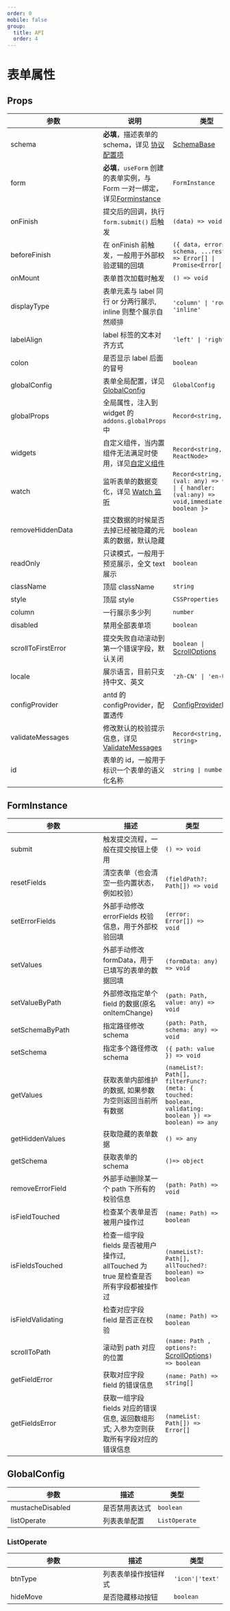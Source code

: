 ```yaml
---
order: 0
mobile: false
group: 
  title: API
  order: 4
---
```


# 表单属性

## Props

| <div style="width:200px">参数</div>          | 说明                                                                                     | 类型                                                                                                  | <div style="width:100px">默认值</div> |
| ---------------- | ----------------------------------------------------------------------------------------- | ----------------------------------------------------------------------------------------------------- | ------ |
| schema           | **必填**，描述表单的 schema，详见 [协议配置项](/form-render/api-schema)                              | <a target="_blank" href="https://github.com/alibaba/x-render/blob/e2feff8fdb3bef5537b92a2157dbbf40b9d4eb17/packages/form-render/src/type.ts#L32">SchemaBase</a> | -      |
| form             | **必填**，`useForm` 创建的表单实例，与 Form 一对一绑定，详见[Forminstance](#forminstance) | `FormInstance`                                                                                        | -      |
| onFinish         | 提交后的回调，执行 `form.submit()` 后触发                                                 | `(data) => void`                                                                     | -      |
| beforeFinish     | 在 onFinish 前触发，一般用于外部校验逻辑的回填                                            | `({ data, errors, schema, ...rest }) => Error[] \| Promise<Error[]>`                                  | -      |
| onMount          | 表单首次加载时触发                                                            | `() => void`                                                                                          | -      |
| displayType      | 表单元素与 label 同行 or 分两行展示, inline 则整个展示自然顺排                            | `'column' \| 'row' \| 'inline'`                                                                       | column |
| labelAlign       | label 标签的文本对齐方式                                                                  | `'left' \| 'right'`                                                                                   | right  |
| colon            | 是否显示 label 后面的冒号                                                                 | `boolean`                                                                                             | true   |
| globalConfig     | 表单全局配置，详见 [GlobalConfig](/form-render/api-props#globalconfig)                                                                 | `GlobalConfig`                                                                                             | true   |
| globalProps     |   全局属性，注入到 widget 的 `addons.globalProps` 中                                                              | `Record<string, any>`                                                                                             | -   |
| widgets          | 自定义组件，当内置组件无法满足时使用，详见[自定义组件](/form-render/advanced-widget)                             | `Record<string, ReactNode>`                                                                           | -      |
| watch            | 监听表单的数据变化，详见 [Watch 监听](/form-render/advanced-linkage#watch-监听)                                                   | `Record<string, (val: any) => void \| { handler:(val:any) => void,immediate?: boolean }>`             | -      |
| removeHiddenData | 提交数据的时候是否去掉已经被隐藏的元素的数据，默认隐藏                                  | `boolean`                                                                                             | true   |
| readOnly         | 只读模式，一般用于预览展示，全文 text 展示                                                | `boolean`                                                                                             | false  |
| className        | 顶层 className                                                                            | `string`                                                                                              | -      |
| style            | 顶层 style                                                                                | `CSSProperties`                                                                                       | -      |
| column           | 一行展示多少列                                                                            | `number`                                                                                              | 1      |
| disabled         | 禁用全部表单项                                                                            | `boolean`                                                                                             | false  |
|scrollToFirstError | 提交失败自动滚动到第一个错误字段，默认关闭                                                                                                            |  `boolean \|`  <a href="https://github.com/scroll-into-view/scroll-into-view-if-needed/tree/ece40bd9143f48caf4b99503425ecb16b0ad8249#options" target="_blank">ScrollOptions</a>  | false       
| locale           | 展示语言，目前只支持中文、英文                                                            | `'zh-CN' \| 'en-US'`                                                                                        | zh-CN     |
| configProvider   | antd 的 configProvider，配置透传                                                          | <a href="https://ant-design.antgroup.com/components/config-provider-cn/#API" target="_blank">ConfigProviderProps</a>             | -      |
| validateMessages | 修改默认的校验提示信息，详见[ValidateMessages](/form-render/advanced-validate)                         | `Record<string, string>`                                                                              | -      |
| id               | 表单的 id，一般用于标识一个表单的语义化名称                                               | `string \| number`                                                                                    | -      |

## FormInstance

| <div style="width:200px">参数</div>              | 描述                                                                                                                  | 类型                                                                                                                |
| ----------------- | --------------------------------------------------------------------------------------------------------------------- | ------------------------------------------------------------------------------------------------------------------- |
| submit            | 触发提交流程，一般在提交按钮上使用                                                                                    | `() => void`                                                                                                        |
| resetFields       | 清空表单（也会清空一些内置状态，例如校验）                                                                            | `(fieldPath?: Path[]) => void` |
| setErrorFields    | 外部手动修改 errorFields 校验信息，用于外部校验回填                                                                   | `(error: Error[]) => void`                                                                                          |
| setValues         | 外部手动修改 formData，用于已填写的表单的数据回填                                                                     | `(formData: any) => void`                                                                                           |
| setValueByPath    | 外部修改指定单个 field 的数据(原名 onItemChange)                                                                      | `(path: Path, value: any) => void`                                                                                  |
| setSchemaByPath   | 指定路径修改 schema                                                                                                   | `(path: Path, schema: any) => void`                                                                                  |
| setSchema         | 指定多个路径修改 schema                                                                                               | `({ path: value }) => void`                                                                                         |
| getValues         | 获取表单内部维护的数据, 如果参数为空则返回当前所有数据                                                                | `(nameList?: Path[], filterFunc?: (meta: { touched: boolean, validating: boolean }) => boolean) => any`             |
| getHiddenValues   | 获取隐藏的表单数据                                                                                                    | `() => any`                                                                                                         |
| getSchema            | 获取表单的 schema                                                                                                         | `()=> object`                                                                                                            |
| removeErrorField  | 外部手动删除某一个 path 下所有的校验信息                                                                              | `(path: Path) => void`                                                                                              |                                                                                    |
| isFieldTouched    | 检查某个表单是否被用户操作过                                                                                          | `(name: Path) => boolean`                                                                                           |
| isFieldsTouched   | 检查一组字段 fields 是否被用户操作过, allTouched 为 true 是检查是否所有字段都被操作过                                 | `(nameList?: Path[], allTouched?: boolean) => boolean`                                                              |
| isFieldValidating | 检查对应字段 field 是否正在校验                                                                                       | `(name: Path) => boolean`                                                                                           |
| scrollToPath      | 滚动到 path 对应的位置                                                                                                | `(name: Path , options?:` <a href="https://github.com/stipsan/scroll-into-view-if-needed/tree/ece40bd9143f48caf4b99503425ecb16b0ad8249#options" target="_blank">ScrollOptions</a>`) => boolean`                                                                                               |                                                                                                                                   |
| getFieldError     | 获取对应字段 field 的错误信息                                                                                         | `(name: Path) => string[]`                                                                                          |
| getFieldsError    | 获取一组字段 fields 对应的错误信息, 返回数组形式; 入参为空则获取所有字段对应的错误信息 | `(nameList: Path[]) => Error[]`                                                                                     |

## GlobalConfig

| <div style="width:200px">参数</div>              | 描述                                                 | 类型              |
| ----------------- | ----------------------------------------------------------------------------------- | ----------------------------- |
| mustacheDisabled  | 是否禁用表达式                                                            | `boolean`              |
| listOperate       | 列表表单配置                                         | `ListOperate` |

### ListOperate
| <div style="width:200px">参数</div>              | 描述                                                 | 类型              |
| ----------------- | ----------------------------------------------------------------------------------- | ----------------------------- |
| btnType  |   列表表单操作按钮样式                                                          | `'icon'\|'text'`              |
| hideMove       | 是否隐藏移动按钮                                         | `boolean` |
